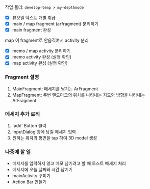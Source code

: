 작업 폴더: `develop-temp > my-depthnode`

- [x] 뷰모델 텍스트 개별 취급
- [x] main / map fragment (arfragment) 분리하기
- [x] main fragment 완성

map 이 fragment로 안움직여서 activity 분리
- [x] memo / map activity 분리하기
- [x] memo activity 완성 (실행 확인)
- [x] map activity 완성 (실행 확인)

### Fragment 설명
1. MainFragment: 메세지를 남기는 ArFragment
2. MapFragment: 주변 랜드마크의 위치를 나타내는 지도와 방향을 나타내는 ArFragment

### 메세지 추가 로직
1. 'add' Button 클릭
2. InputDialog 창에 남길 메세지 입력
3. 원하는 위치의 평면을 tap 하여 3D model 생성  


### 나중에 할 일
- 메세지를 입력하지 않고 메모 남기려고 할 때 토스트 메세지 처리
- 메세지에 오늘 날짜와 시간 남기기
- mainActivity 꾸미기
- Action Bar 만들기
